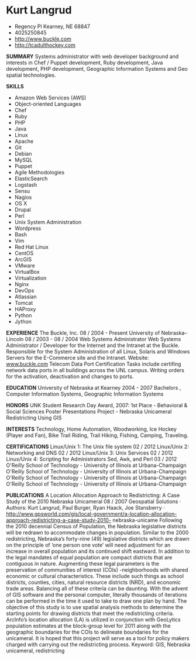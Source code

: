 # Kurt Langrud
* Regency Pl Kearney, NE 68847
* 4025250845
* http://www.buckle.com
* http://tcadulthockey.com

**SUMMARY** Systems administrator with web developer background and interests in Chef / Puppet
development, Ruby development, Java development, PHP development, Geographic
Information Systems and Geo spatial technologies.

**SKILLS**
* Amazon Web Services (AWS)
* Object-oriented Languages
* Chef
* Ruby
* PHP
* Java
* Linux
* Apache
* Git
* Debian
* MySQL
* Puppet
* Agile Methodologies
* ElasticSearch
* Logstash
* Sensu
* Nagios
* OS X
* Drupal
* Perl
* Unix System Administration
* Wordpress
* Bash
* Vim
* Red Hat Linux
* CentOS
* ArcGIS
* VMware
* VirtualBox
* Virtualization
* Nginx
* DevOps
* Atlassian
* Tomcat
* HAProxy
* Python
* Jython

**EXPERIENCE**
The Buckle, Inc. 08 / 2004 - Present
University of Nebraska–Lincoln 08 / 2003 - 08 / 2004
Web Systems Administrator
Web Systems Administrator / Developer for the Internet and the Intranet at the Buckle.
Responsible for the System Administration of all Linux, Solaris and Windows Servers for the
E-Commerce site and the Intranet. Website: www.buckle.com
Telecom Data Port Certification
Tasks include certifing network data ports in all buildings across the UNL campus. Writing
orders for the activation, deactivation and changes to ports.

**EDUCATION**
University of Nebraska at Kearney 2004 - 2007
Bachelors , Computer Information Systems, Geographic Information Systems

**HONORS**
UNK Student Research Day Award, 2007: 1st Place - Behavioral & Social Sciences Poster
Presentations Project - Nebraska Unicameral Redistricting Using GIS

**INTERESTS**
Technology, Home Automation, Woodworking, Ice Hockey (Player and Fan), Bike Trail
Riding, Trail Hiking, Fishing, Camping, Traveling.

**CERTIFICATIONS**
Linux/Unix 1: The Unix file system 02 / 2012
Linux/Unix 2: Networking and DNS 02 / 2012
Linux/Unix 3: Unix Services 02 / 2012
Linux/Unix 4: Scripting for Administrators Sed, Awk, and Perl 03 / 2012
O'Reilly School of Technology - University of Illinois at Urbana-Champaign
O'Reilly School of Technology - University of Illinois at Urbana-Champaign
O'Reilly School of Technology - University of Illinois at Urbana-Champaign
O'Reilly School of Technology - University of Illinois at Urbana-Champaign

**PUBLICATIONS**
A Location Allocation Approach to Redistricting: A Case Study of the 2010 Nebraska
Unicameral
08 / 2007
Geospatial Solutions · Authors: Kurt Langrud, Paul Burger, Ryan Haack, Joe Stansberry ·
http://www.gpsworld.com/gis/local-government/a-location-allocation-approach-redistricting-a-case-study-2010-
nebraska-unicame
Following the 2010 decennial Census of Population, the Nebraska legislative districts will be
redrawn to accommodate changes in population. Similar to the 2000 redistricting,
Nebraska’s forty-nine (49) legislative districts which are drawn on the principle of ‘one
person one vote’ will need adjustment for an increase in overall population and its continued
shift eastward. In addition to the legal mandates of equal population are compact districts
that are contiguous in nature. Augmenting these legal parameters is the preservation of
communities of interest (COIs) -neighborhoods with shared economic or cultural
characteristics. These include such things as school districts, counties, cities, natural resource
districts (NRD), and economic trade areas. Balancing all of these criteria can be daunting. With the advent of GIS software and the personal computer, literally thousands of iterations
can be performed in the time it used to take to draw one plan by hand. The objective of this
study is to use spatial analysis methods to determine the starting points for drawing districts
that meet the redistricting criteria. ArcInfo’s location allocation (LA) is utilized in
conjunction with GeoLytics population estimates at the block-group level for 2011 along
with the geographic boundaries for the COIs to delineate boundaries for the unicameral. It is
hoped that this project will serve as a tool for policy makers charged with carrying out the
redistricting process. Keyword: GIS, Nebraska unicameral, redistricting
